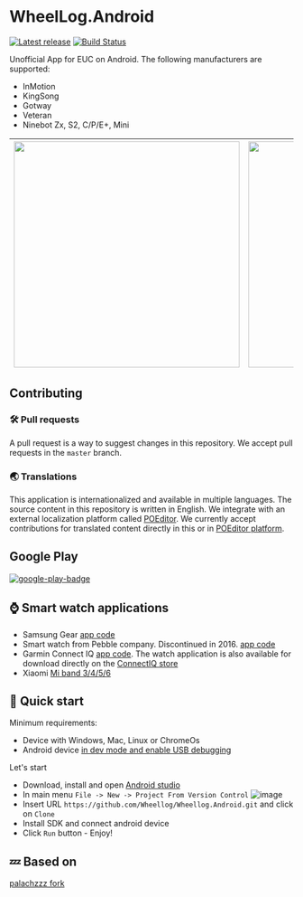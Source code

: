 # WheelLog.Android

[![Latest release](https://img.shields.io/github/release/wheellog/wheellog.android.svg)](https://github.com/wheellog/wheellog.android/releases/latest)
[![Build Status](https://github.com/wheellog/wheellog.android/workflows/Gradle%20CI/badge.svg?branch=master)](https://github.com/wheellog/wheellog.android/actions)

Unofficial App for EUC on Android. 
The following manufacturers are supported:
- InMotion
- KingSong
- Gotway
- Veteran
- Ninebot Zx, S2, C/P/E+, Mini

| <img src='https://user-images.githubusercontent.com/27482193/95566187-ea8d5580-0a29-11eb-8182-329764d572b7.png' width=400 /> | <img src='https://user-images.githubusercontent.com/27482193/114169041-bdb6ee00-9939-11eb-8fb9-f07b9eac1b2f.png' width=400 /> |
|--|--|

## Contributing

### 🛠️ Pull requests
A pull request is a way to suggest changes in this repository. We accept pull requests in the `master` branch.

### 🌏 Translations
This application is internationalized and available in multiple languages. The source content in this repository is written in English. We integrate with an external localization platform called [POEditor](https://poeditor.com/join/project?hash=KwdOGFTjt9).
We currently accept contributions for translated content directly in this or in [POEditor platform](https://poeditor.com/join/project?hash=KwdOGFTjt9).

## Google Play

 [![google-play-badge](https://user-images.githubusercontent.com/27482193/106334502-d781e800-629b-11eb-8b9b-cb47a32682da.png)](https://play.google.com/store/apps/details?id=com.cooper.wheellog)

## ⌚ Smart watch applications

- Samsung Gear [app code](https://github.com/juliomap/WheelLog-Tizen)
- Smart watch from Pebble company. Discontinued in 2016. [app code](https://github.com/JumpMaster/WheelLogPebble)
- Garmin Connect IQ [app code](https://github.com/marccardinal/WheelLog-Garmin-ConnectIQ).
The watch application is also available for download directly on the [ConnectIQ store](https://apps.garmin.com/en-US/apps/07a231a9-3f2f-4762-b0bb-b8a0b5594f40)
- Xiaomi [Mi band 3/4/5/6](https://github.com/Wheellog/Wheellog.Android/wiki/Work-with-Mi-Band)

## 🚀 Quick start

Minimum requirements:
- Device with Windows, Mac, Linux or ChromeOs
- Android device [in dev mode and enable USB debugging](https://developer.android.com/studio/debug/dev-options)

Let's start
- Download, install and open [Android studio](https://developer.android.com/studio/)
- In main menu `File -> New -> Project From Version Control` ![image](https://user-images.githubusercontent.com/27482193/115096600-8abebc80-9f2e-11eb-9ba5-3a70dba14e17.png)
- Insert URL `https://github.com/Wheellog/Wheellog.Android.git` and click on `Clone`
- Install SDK and connect android device
- Click `Run` button - Enjoy!

## 💤 Based on

[palachzzz fork](https://github.com/palachzzz/WheelLogAndroid)
